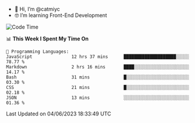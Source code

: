 - 👋 Hi, I’m @catmiyc
- 🤓 I’m learning Front-End Development

<!---
catmiyc/catmiyc is a ✨ special ✨ repository because its `README.md` (this file) appears on your GitHub profile.
You can click the Preview link to take a look at your changes.
--->


<!--START_SECTION:waka-->
![Code Time](http://img.shields.io/badge/Code%20Time-259%20hrs%2017%20mins-blue)

📊 **This Week I Spent My Time On** 

```text
💬 Programming Languages: 
JavaScript               12 hrs 37 mins      ████████████████████░░░░░   78.77 % 
Markdown                 2 hrs 16 mins       ████░░░░░░░░░░░░░░░░░░░░░   14.17 % 
Bash                     31 mins             █░░░░░░░░░░░░░░░░░░░░░░░░   03.30 % 
CSS                      21 mins             █░░░░░░░░░░░░░░░░░░░░░░░░   02.18 % 
JSON                     13 mins             ░░░░░░░░░░░░░░░░░░░░░░░░░   01.36 % 
```


 Last Updated on 04/06/2023 18:33:49 UTC
<!--END_SECTION:waka-->
